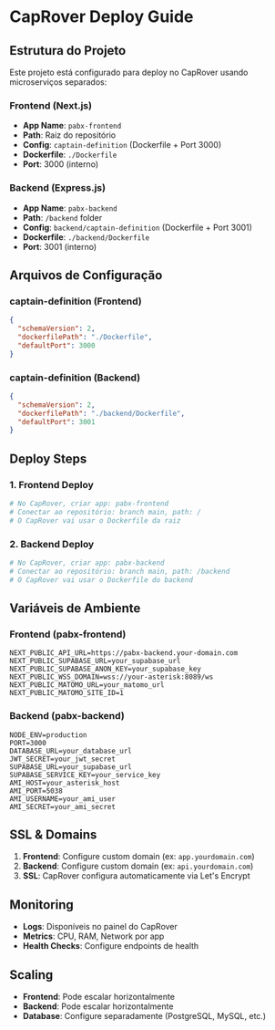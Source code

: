 # CapRover Deploy Guide

## Estrutura do Projeto

Este projeto está configurado para deploy no CapRover usando microserviços separados:

### Frontend (Next.js)
- **App Name**: `pabx-frontend`
- **Path**: Raiz do repositório
- **Config**: `captain-definition` (Dockerfile + Port 3000)
- **Dockerfile**: `./Dockerfile`
- **Port**: 3000 (interno)

### Backend (Express.js)
- **App Name**: `pabx-backend`
- **Path**: `/backend` folder
- **Config**: `backend/captain-definition` (Dockerfile + Port 3001)
- **Dockerfile**: `./backend/Dockerfile`
- **Port**: 3001 (interno)

## Arquivos de Configuração

### captain-definition (Frontend)
```json
{
  "schemaVersion": 2,
  "dockerfilePath": "./Dockerfile",
  "defaultPort": 3000
}
```

### captain-definition (Backend)
```json
{
  "schemaVersion": 2,
  "dockerfilePath": "./backend/Dockerfile",
  "defaultPort": 3001
}
```

## Deploy Steps

### 1. Frontend Deploy
```bash
# No CapRover, criar app: pabx-frontend
# Conectar ao repositório: branch main, path: /
# O CapRover vai usar o Dockerfile da raiz
```

### 2. Backend Deploy
```bash
# No CapRover, criar app: pabx-backend
# Conectar ao repositório: branch main, path: /backend
# O CapRover vai usar o Dockerfile do backend
```

## Variáveis de Ambiente

### Frontend (pabx-frontend)
```
NEXT_PUBLIC_API_URL=https://pabx-backend.your-domain.com
NEXT_PUBLIC_SUPABASE_URL=your_supabase_url
NEXT_PUBLIC_SUPABASE_ANON_KEY=your_supabase_key
NEXT_PUBLIC_WSS_DOMAIN=wss://your-asterisk:8089/ws
NEXT_PUBLIC_MATOMO_URL=your_matomo_url
NEXT_PUBLIC_MATOMO_SITE_ID=1
```

### Backend (pabx-backend)
```
NODE_ENV=production
PORT=3000
DATABASE_URL=your_database_url
JWT_SECRET=your_jwt_secret
SUPABASE_URL=your_supabase_url
SUPABASE_SERVICE_KEY=your_service_key
AMI_HOST=your_asterisk_host
AMI_PORT=5038
AMI_USERNAME=your_ami_user
AMI_SECRET=your_ami_secret
```

## SSL & Domains

1. **Frontend**: Configure custom domain (ex: `app.yourdomain.com`)
2. **Backend**: Configure custom domain (ex: `api.yourdomain.com`)
3. **SSL**: CapRover configura automaticamente via Let's Encrypt

## Monitoring

- **Logs**: Disponíveis no painel do CapRover
- **Metrics**: CPU, RAM, Network por app
- **Health Checks**: Configure endpoints de health

## Scaling

- **Frontend**: Pode escalar horizontalmente
- **Backend**: Pode escalar horizontalmente
- **Database**: Configure separadamente (PostgreSQL, MySQL, etc.)
